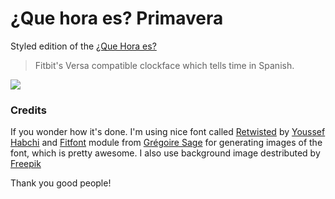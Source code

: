 # ¿Que hora es? Primavera

Styled edition of the [¿Que Hora es?](../que-hora-es/README.md)

> Fitbit's Versa compatible clockface which tells time in Spanish.

![](./screenshots/que-hora-es-primavera1.png)

### Credits

If you wonder how it's done. I'm using nice font called [Retwisted](https://www.dafont.com/retwisted.font) by [Youssef Habchi](https://youssef-habchi.com/) and [Fitfont](https://github.com/gregoiresage/fitfont) module from [Grégoire Sage](https://github.com/gregoiresage) for generating images of the font, which is pretty awesome. I also use background image destributed by [Freepik](http://www.freepik.com)

Thank you good people!
